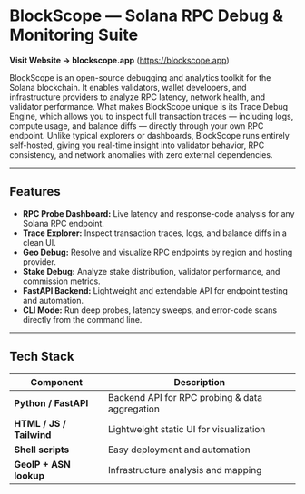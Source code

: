 # BlockScope — Solana RPC Debug & Monitoring Suite

**Visit Website → blockscope.app** (https://blockscope.app)

BlockScope is an open-source debugging and analytics toolkit for the Solana blockchain.
It enables validators, wallet developers, and infrastructure providers to analyze RPC latency, network health, and validator performance. What makes BlockScope unique is its Trace Debug Engine, which allows you to inspect full transaction traces — including logs, compute usage, and balance diffs — directly through your own RPC endpoint.
Unlike typical explorers or dashboards, BlockScope runs entirely self-hosted, giving you real-time insight into validator behavior, RPC consistency, and network anomalies with zero external dependencies.

---

## Features

- **RPC Probe Dashboard:** Live latency and response-code analysis for any Solana RPC endpoint.  
- **Trace Explorer:** Inspect transaction traces, logs, and balance diffs in a clean UI.  
- **Geo Debug:** Resolve and visualize RPC endpoints by region and hosting provider.  
- **Stake Debug:** Analyze stake distribution, validator performance, and commission metrics.  
- **FastAPI Backend:** Lightweight and extendable API for endpoint testing and automation.  
- **CLI Mode:** Run deep probes, latency sweeps, and error-code scans directly from the command line.

---

## Tech Stack

| Component | Description |
|------------|--------------|
| **Python / FastAPI** | Backend API for RPC probing & data aggregation |
| **HTML / JS / Tailwind** | Lightweight static UI for visualization |
| **Shell scripts** | Easy deployment and automation |
| **GeoIP + ASN lookup** | Infrastructure analysis and mapping |

